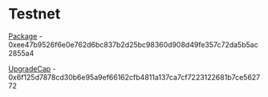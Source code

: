 # Testnet

[Package](https://testnet.suivision.xyz/package/0xee47b9526f6e0e762d6bc837b2d25bc98360d908d49fe357c72da5b5ac2855a4) - 0xee47b9526f6e0e762d6bc837b2d25bc98360d908d49fe357c72da5b5ac2855a4

[UpgradeCap](https://testnet.suivision.xyz/object/0x6f125d7878cd30b6e95a9ef66162cfb4811a137ca7cf7223122681b7ce562772) - 0x6f125d7878cd30b6e95a9ef66162cfb4811a137ca7cf7223122681b7ce562772
